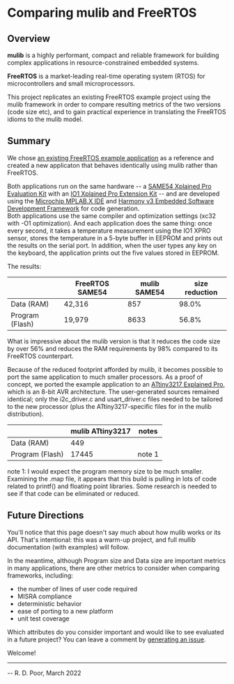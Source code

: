 # Comparing mulib and FreeRTOS

## Overview

**mulib** is a highly performant, compact and reliable framework for building 
complex applications in resource-constrained embedded systems.

**FreeRTOS** is a market-leading real-time operating system (RTOS) for 
microcontrollers and small microprocessors.

This project replicates an existing FreeRTOS example project using the mulib framework
in order to compare resulting metrics of the two versions (code size etc),
and to gain practical experience in translating the FreeRTOS idioms to
the mulib model.

## Summary

We chose [an existing FreeRTOS example application](https://microchip-mplab-harmony.github.io/reference_apps/apps/sam_e54_xpro/same54_getting_started_freertos/readme.html)
as a reference and created a new applicaton that behaves identically using mulib rather than FreeRTOS.

Both applications run on the same hardware -- a 
[SAME54 Xplained Pro Evaluation Kit](https://www.microchip.com/en-us/development-tool/ATSAME54-XPRO) 
with an 
[IO1 Xplained Pro Extension Kit](https://www.microchip.com/en-us/development-tool/ATIO1-XPRO) --
and are developed using the 
[Microchip MPLAB.X IDE](https://www.microchip.com/en-us/tools-resources/develop/mplab-x-ide)
and
[Harmony v3 Embedded Software Development Framework](https://www.microchip.com/en-us/tools-resources/configure/mplab-harmony)
for code generation.  
Both applications use
the same compiler and optimization settings (xc32 with -O1 optimization).  And each application does the
same thing: once every second, it takes a temperature measurement using the IO1 XPRO sensor, stores the
temperature in a 5-byte buffer in EEPROM and prints out the results on the serial port.  In addition, when
the user types any key on the keyboard, the application prints out the five values stored in EEPROM.

The results:

|   | FreeRTOS SAME54 | mulib SAME54 | size reduction |
|---|---|---|---|
| Data (RAM) | 42,316 | 857 | 98.0% |
| Program (Flash) | 19,979 | 8633 | 56.8% |

What is impressive about the mulib version is that it reduces the code size by over 56%
and reduces the RAM requirements by 98% compared to its FreeRTOS counterpart.

Because of the reduced footprint afforded by mulib, it becomes possible to port the 
same application to much smaller processors.  As a proof of concept, we ported the 
example application to an 
[ATtiny3217 Explained Pro](https://www.microchip.com/en-us/development-tool/ATTINY3217-XPRO), 
which is an 8-bit AVR architecture.
The user-generated  sources remained identical; only the i2c_driver.c and usart_driver.c 
files needed to be tailored to the new processor (plus the ATtiny3217-specific files for
in the mulib distribution).

|   | mulib ATtiny3217 | notes |
|---|---|---|
| Data (RAM) | 449 | |
| Program (Flash) | 17445 | note 1 |

note 1: I would expect the program memory size to be much smaller.  Examining the .map file,
it appears that this build is pulling in lots of code related to printf() and floating point
libraries.  Some research is needed to see if that code can be eliminated or reduced.

## Future Directions

You'll notice that this page doesn't say much about how mulib works or its API.  That's intentional:
this was a warm-up project, and full mullib documentation (with examples) will follow.  

In the meantime, although Program size and Data size are important metrics in many applications, 
there are other metrics to consider when comparing frameworks, including:
* the number of lines of user code required
* MISRA compliance
* deterministic behavior
* ease of porting to a new platform
* unit test coverage

Which attributes do you consider important and would like to see evaluated in a future project?
You can leave a comment by [generating an issue](https://github.com/rdpoor/mulib-vs-freertos/issues).

Welcome!

---
-- R. D. Poor, March 2022
